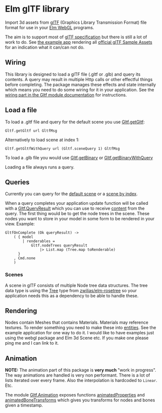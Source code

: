 # Elm glTF library

Import 3d assets from [glTF](https://www.khronos.org/gltf/) (Graphics Library Transmission Format) file format for use in your [Elm WebGL](https://package.elm-lang.org/packages/elm-explorations/webgl/latest) programs.

The aim is to support most of [glTF specification](https://registry.khronos.org/glTF/specs/2.0/glTF-2.0.html) but there is still a lot of work to do. See [the example app](https://elm-gltf.mika.xyz/) rendering all [official glTF Sample Assets](https://github.com/KhronosGroup/glTF-Sample-Assets) for an indication what it can/can not do.

## Wiring

This library is designed to load a glTF file (.gltf or .glb) and query its contents. A query may result in multiple Http calls or other effectful things before completing. The package manages these effects and state internally which means you need to do some wiring for it in your application. See the [wiring part in the Gltf module documentation](https://package.elm-lang.org/packages/mikaxyz/elm-gltf/2.0.2/Gltf#wiring) for instructions.

## Load a file

To load a .gltf file and query for the default scene you use [Gltf.getGltf](https://package.elm-lang.org/packages/mikaxyz/elm-gltf/2.0.2/Gltf#getGltf):

    Gltf.getGltf url GltfMsg

Alternatively to load scene at index 1:

    Gltf.getGltfWithQuery url (Gltf.sceneQuery 1) GltfMsg

To load a .glb file you would use [Gltf.getBinary](https://package.elm-lang.org/packages/mikaxyz/elm-gltf/2.0.2/Gltf#getBinary) or [Gltf.getBinaryWithQuery](https://package.elm-lang.org/packages/mikaxyz/elm-gltf/2.0.2/Gltf#getBinaryWithQuery)

Loading a file always runs a query.

## Queries

Currently you can query for the [default scene](https://package.elm-lang.org/packages/mikaxyz/elm-gltf/2.0.2/Gltf#defaultSceneQuery) or a [scene by index](https://package.elm-lang.org/packages/mikaxyz/elm-gltf/2.0.2/Gltf#sceneQuery).

When a query completes your application update function will be called with a [Gltf.QueryResult](https://package.elm-lang.org/packages/mikaxyz/elm-gltf/2.0.2/Gltf#QueryResult) which you can use to receive [content](https://package.elm-lang.org/packages/mikaxyz/elm-gltf/2.0.2/Gltf#content) from the query. The first thing would be to get the node trees in the scene. These nodes you want to store in your model in some form to be rendered in your view. Example:

    GltfOnComplete (Ok queryResult) ->
        ( { model
            | renderables =
                Gltf.nodeTrees queryResult
                    |> List.map (Tree.map toRenderable)
          }
        , Cmd.none
        )

### Scenes
A scene in glTF consists of multiple Node tree data structures. The tree data type is using the [Tree](https://package.elm-lang.org/packages/zwilias/elm-rosetree/latest/Tree#Tree) type from [zwilias/elm-rosetree](https://package.elm-lang.org/packages/zwilias/elm-rosetree/latest) so your application needs this as a dependency to be able to handle these.

## Rendering

Nodes contain Meshes that contains Materials. Materials may reference textures. To render something you need to make these into [entities](https://package.elm-lang.org/packages/elm-explorations/webgl/latest/WebGL#entity). See the example application for one way to do it. I would like to have examples just using the webgl package and Elm 3d Scene etc. If you make one please ping me and I can link to it.

## Animation

**NOTE:** The animation part of this package is **very much** "work in progress". The way animations are handled is very non performant. There is a lot of lists iterated over every frame. Also the interpolation is hardcoded to `Linear`. Etc.

The module [Gltf.Animation](https://package.elm-lang.org/packages/mikaxyz/elm-gltf/120.0/Gltf-Animation) exposes functions [animatedProperties](https://package.elm-lang.org/packages/mikaxyz/elm-gltf/2.0.2/Gltf-Animation#animatedProperties) and [animatedBoneTransforms](https://package.elm-lang.org/packages/mikaxyz/elm-gltf/120.0/Gltf-Animation#animatedBoneTransforms) which gives you transforms for nodes and bones given a timestamp.

